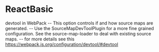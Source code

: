 # ReactBasic

devtool in WebPack
 -- This option controls if and how source maps are generated.
 -- Use the SourceMapDevToolPlugin for a more fine grained configuration. See the source-map-loader to deal with existing source maps.
 -- for more details see this https://webpack.js.org/configuration/devtool/#devtool
